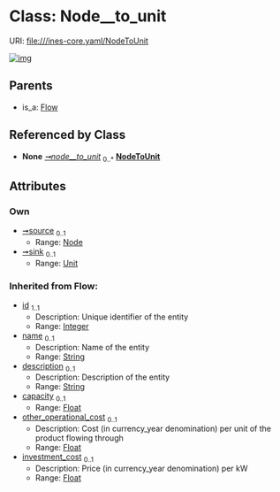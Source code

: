 
# Class: Node__to_unit



URI: [file:///ines-core.yaml/NodeToUnit](file:///ines-core.yaml/NodeToUnit)


[![img](https://yuml.me/diagram/nofunky;dir:TB/class/[Unit],[Unit]<sink%200..1-%20[NodeToUnit&#124;capacity(i):float%20%3F;other_operational_cost(i):float%20%3F;investment_cost(i):float%20%3F;profile_method(i):profile_method_enum%20%3F;profile_limit_upper(i):float%20*;profile_limit_lower(i):float%20*;id(i):integer;name(i):string%20%3F;description(i):string%20%3F],[Node]<source%200..1-%20[NodeToUnit],[Database]++-%20node__to_unit%200..*>[NodeToUnit],[Flow]^-[NodeToUnit],[Node],[Flow],[Database])](https://yuml.me/diagram/nofunky;dir:TB/class/[Unit],[Unit]<sink%200..1-%20[NodeToUnit&#124;capacity(i):float%20%3F;other_operational_cost(i):float%20%3F;investment_cost(i):float%20%3F;profile_method(i):profile_method_enum%20%3F;profile_limit_upper(i):float%20*;profile_limit_lower(i):float%20*;id(i):integer;name(i):string%20%3F;description(i):string%20%3F],[Node]<source%200..1-%20[NodeToUnit],[Database]++-%20node__to_unit%200..*>[NodeToUnit],[Flow]^-[NodeToUnit],[Node],[Flow],[Database])

## Parents

 *  is_a: [Flow](Flow.md)

## Referenced by Class

 *  **None** *[➞node__to_unit](database__node__to_unit.md)*  <sub>0..\*</sub>  **[NodeToUnit](NodeToUnit.md)**

## Attributes


### Own

 * [➞source](nodeToUnit__source.md)  <sub>0..1</sub>
     * Range: [Node](Node.md)
 * [➞sink](nodeToUnit__sink.md)  <sub>0..1</sub>
     * Range: [Unit](Unit.md)

### Inherited from Flow:

 * [id](id.md)  <sub>1..1</sub>
     * Description: Unique identifier of the entity
     * Range: [Integer](types/Integer.md)
 * [name](name.md)  <sub>0..1</sub>
     * Description: Name of the entity
     * Range: [String](types/String.md)
 * [description](description.md)  <sub>0..1</sub>
     * Description: Description of the entity
     * Range: [String](types/String.md)
 * [capacity](capacity.md)  <sub>0..1</sub>
     * Range: [Float](types/Float.md)
 * [other_operational_cost](other_operational_cost.md)  <sub>0..1</sub>
     * Description: Cost (in currency_year denomination) per unit of the product flowing through
     * Range: [Float](types/Float.md)
 * [investment_cost](investment_cost.md)  <sub>0..1</sub>
     * Description: Price (in currency_year denomination) per kW
     * Range: [Float](types/Float.md)

